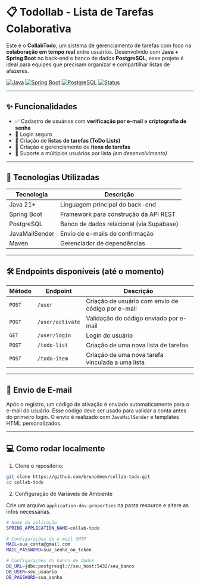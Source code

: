 # 📋 Todollab - Lista de Tarefas Colaborativa

Este é o **CollabTodo**, um sistema de gerenciamento de tarefas com foco na **colaboração em tempo real** entre usuários. Desenvolvido com **Java + Spring Boot** no back-end e banco de dados **PostgreSQL**, esse projeto é ideal para equipes que precisam organizar e compartilhar listas de afazeres.

[![Java](https://img.shields.io/badge/Java-21-red.svg)](https://www.java.com)
[![Spring Boot](https://img.shields.io/badge/Spring%20Boot-API-green.svg)](https://spring.io/projects/spring-boot)
[![PostgreSQL](https://img.shields.io/badge/Database-PostgreSQL-blue.svg)](https://www.postgresql.org/)
[![Status](https://img.shields.io/badge/Status-Em%20Desenvolvimento-yellow.svg)](https://github.com/brunodeev/collab-todo)

---

## ✨ Funcionalidades

- ✅ Cadastro de usuários com **verificação por e-mail** e **criptografia de senha**
- 🔐 Login seguro
- 📝 Criação de **listas de tarefas (ToDo Lists)**
- 📌 Criação e gerenciamento de **itens de tarefas**
- 👥 Suporte a múltiplos usuários por lista *(em desenvolvimento)*

---

## 🧠 Tecnologias Utilizadas

| Tecnologia | Descrição |
|------------|-----------|
| Java 21+   | Linguagem principal do back-end |
| Spring Boot | Framework para construção da API REST |
| PostgreSQL | Banco de dados relacional (via Supabase) |
| JavaMailSender | Envio de e-mails de confirmação |
| Maven      | Gerenciador de dependências |

---

## 🛠️ Endpoints disponíveis (até o momento)

| Método | Endpoint | Descrição |
|--------|----------|-----------|
| `POST` | `/user` | Criação de usuário com envio de código por e-mail |
| `POST` | `/user/activate` | Validação do código enviado por e-mail |
| `GET` | `/user/login` | Login do usuário |
| `POST` | `/todo-list` | Criação de uma nova lista de tarefas |
| `POST` | `/todo-item` | Criação de uma nova tarefa vinculada a uma lista |

---

## 📨 Envio de E-mail

Após o registro, um código de ativação é enviado automaticamente para o e-mail do usuário. Esse código deve ser usado para validar a conta antes do primeiro login. O envio é realizado com `JavaMailSender` e templates HTML personalizados.

---

## 💻 Como rodar localmente

1. Clone o repositório:
```bash
git clone https://github.com/brunodeev/collab-todo.git
cd collab-todo
```
2. Configuração de Variáveis de Ambiente

Crie um arquivo `application-dev.properties` na pasta resource e altere as infos necessárias.
```bash
# Nome da aplicação
SPRING_APPLICATION_NAME=collab-todo

# Configurações de e-mail SMTP
MAIL=sua_conta@gmail.com
MAIL_PASSWORD=sua_senha_ou_token

# Configurações do banco de dados
DB_URL=jdbc:postgresql://seu_host:5432/seu_banco
DB_USER=seu_usuario
DB_PASSWORD=sua_senha
```
